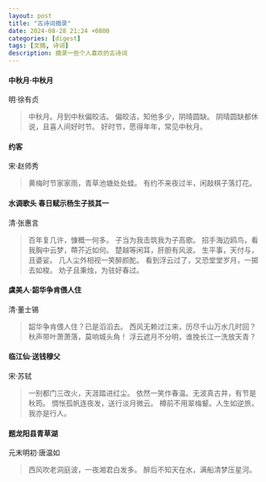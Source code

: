 ```yaml
---
layout: post
title: "古诗词摘录"
date: 2024-08-28 21:24 +0800
categories: [digest]
tags: [文摘, 诗词]
description: 摘录一些个人喜欢的古诗词
---
```




#### 中秋月·中秋月   

明·徐有贞

> 中秋月。月到中秋偏皎洁。
> 偏皎洁，知他多少，阴晴圆缺。
> 阴晴圆缺都休说，且喜人间好时节。
> 好时节，愿得年年，常见中秋月。

#### 约客  

宋·赵师秀

> 黄梅时节家家雨，青草池塘处处蛙。
> 有约不来夜过半，闲敲棋子落灯花。

#### 水调歌头 春日赋示杨生子掞其一  

清·张惠言

> 百年复几许，慷概一何多。
> 子当为我击筑我为子高歌。
> 招手海边鸥鸟，看我胸中云梦，蔕芥近如何。
> 楚越等闲耳，肝胆有风波。 
> 生平事，天付与，且婆娑。
> 几人尘外相视一笑醉颜酡。
> 看到浮云过了，又恐堂堂岁月，一掷去如梭。
> 劝子且秉烛，为驻好春过。

#### 虞美人·韶华争肯偎人住  

清·董士锡

> 韶华争肯偎人住？已是滔滔去。
> 西风无赖过江来，历尽千山万水几时回？
> 秋声带叶萧萧落，莫响城头角！
> 浮云遮月不分明，谁挽长江一洗放天青？

#### 临江仙·送钱穆父

宋·苏轼

> 一别都门三改火，天涯踏进红尘。
> 依然一笑作春温。无波真古井，有节是秋筠。
> 惆怅孤帆连夜发，送行淡月微云。
> 樽前不用翠梅颦。人生如逆旅，我亦是行人。

#### 题龙阳县青草湖

元末明初·唐温如

> 西风吹老洞庭波，一夜湘君白发多。
> 醉后不知天在水，满船清梦压星河。